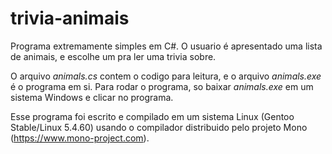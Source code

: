 # trivia-animais
Programa extremamente simples em C#. O usuario é apresentado uma lista de animais, e escolhe um pra ler uma trivia sobre.

O arquivo *animals.cs* contem o codigo para leitura, e o arquivo *animals.exe* é o programa em si. Para rodar o programa, so baixar *animals.exe* em um sistema Windows e clicar no programa.

Esse programa foi escrito e compilado em um sistema Linux (Gentoo Stable/Linux 5.4.60) usando o compilador distribuido pelo projeto Mono (https://www.mono-project.com).

